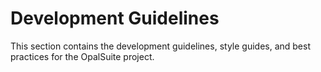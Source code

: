 # Development Guidelines

This section contains the development guidelines, style guides, and best practices for the OpalSuite project.
